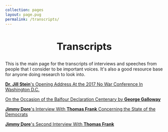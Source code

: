 ```yaml
---
collection: pages
layout: page.pug
permalink: /transcripts/
---
```


<h2 style="text-align: center; font-size: 2.25em;">Transcripts</h2>

This is the main page for the transcripts of interviews and speeches from people that I consider to be important voices. It's also a good resource base for anyone doing research to look into.

[**Dr. Jill Stein**'s Opening Address At the 2017 No War Conference In Washington D.C.](../drjs/)

[On the Occasion of the Balfour Declaration Centenary by **George Galloway**]()

[**Jimmy Dore**'s Interview With **Thomas Frank** Concerning the State of the Democrats]()

[**Jimmy Dore**'s Second Interview With **Thomas Frank**]()
